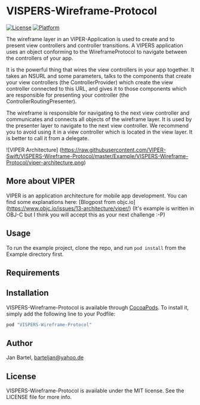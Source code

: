 # VISPERS-Wireframe-Protocol

[![License](https://img.shields.io/cocoapods/l/VISPERS-Wireframe-Protocol.svg?style=flat)](http://cocoapods.org/pods/VISPERS-Wireframe-Protocol)
[![Platform](https://img.shields.io/cocoapods/p/VISPERS-Wireframe-Protocol.svg?style=flat)](http://cocoapods.org/pods/VISPERS-Wireframe-Protocol)

The wireframe layer in an VIPER-Application is used to create and to present view controllers and controller transitions. A VIPERS application uses an object conforming to the WireframeProtocol to navigate between the controllers of your app.   

It is the powerful thing that wires the view controllers in your app together. It takes an NSURL and some parameters, talks to the components that create your view controllers (the ControllerProvider) which create the view controller connected to this URL, and gives it to those components which are responsible for presenting your controller (the ControllerRoutingPresenter).

The wireframe is responsible for navigating to the next view controller and communicates and connects all objects of the wireframe layer. It is used by the presenter layer to navigate to the next view controller. We recommend you to avoid using it in a view controller which is located in the view layer. It is better to call it from a delegate.

![VIPER Architecture]
(https://raw.githubusercontent.com/VIPER-Swift/VISPERS-Wireframe-Protocol/master/Example/VISPERS-Wireframe-Protocol/viper-architecture.png)

## More about VIPER
VIPER is an application architecture for mobile app development.
You can find some explanations here: [Blogpost from objc.io] (https://www.objc.io/issues/13-architecture/viper/)  (It's example is written in OBJ-C but I think you will accept this as your next challenge :-P)

## Usage

To run the example project, clone the repo, and run `pod install` from the Example directory first.

## Requirements

## Installation

VISPERS-Wireframe-Protocol is available through [CocoaPods](http://cocoapods.org). To install
it, simply add the following line to your Podfile:

```ruby
pod "VISPERS-Wireframe-Protocol"
```

## Author

Jan Bartel, barteljan@yahoo.de

## License

VISPERS-Wireframe-Protocol is available under the MIT license. See the LICENSE file for more info.
